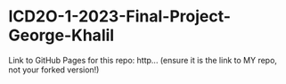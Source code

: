 # ICD2O-1-2023-Final-Project-George-Khalil

Link to GitHub Pages for this repo: http...
(ensure it is the link to MY repo, not your forked version!)
